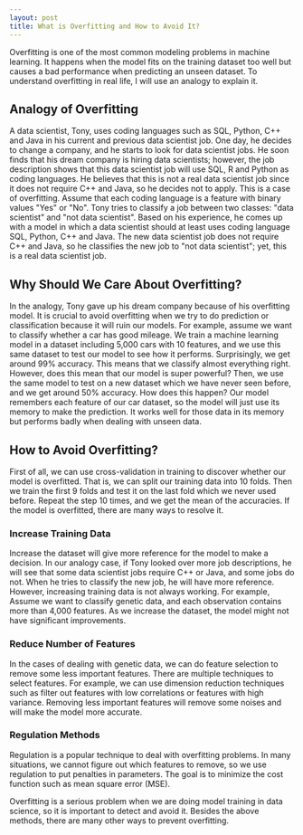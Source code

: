 ```yaml
---
layout: post
title: What is Overfitting and How to Avoid It?
---
```


Overfitting is one of the most common modeling problems in machine learning. It happens when the model fits on the training dataset too well but causes a bad performance when predicting an unseen dataset. To understand overfitting in real life, I will use an analogy to explain it. 
## Analogy of Overfitting
A data scientist, Tony, uses coding languages such as SQL, Python, C++ and Java in his current and previous data scientist job. One day, he decides to change a company, and he starts to look for data scientist jobs. He soon finds that his dream company is hiring data scientists; however, the job description shows that this data scientist job will use SQL, R and Python as coding languages. He believes that this is not a real data scientist job since it does not require C++ and Java, so he decides not to apply. This is a case of overfitting. Assume that each coding language is a feature with binary values "Yes" or "No". Tony tries to classify a job between two classes:  "data scientist" and "not data scientist". Based on his experience, he comes up with a model in which a data scientist should at least uses coding language SQL, Python, C++ and Java. The new data scientist job does not require C++ and Java, so he classifies the new job to "not data scientist"; yet, this is a real data scientist job.

## Why Should We Care About Overfitting?
In the analogy, Tony gave up his dream company because of his overfitting model. It is crucial to avoid overfitting when we try to do prediction or classification because it will ruin our models. For example, assume we want to classify whether a car has good mileage. We train a machine learning model in a dataset including 5,000 cars with 10 features, and we use this same dataset to test our model to see how it performs. Surprisingly, we get around 99% accuracy. This means that we classify almost everything right. However, does this mean that our model is super powerful? Then, we use the same model to test on a new dataset which we have never seen before, and we get around 50% accuracy. How does this happen? Our model remembers each feature of our car dataset, so the model will just use its memory to make the prediction. It works well for those data in its memory but performs badly when dealing with unseen data.
## How to Avoid Overfitting?
First of all, we can use cross-validation in training to discover whether our model is overfitted. That is, we can split our training data into 10 folds. Then we train the first 9 folds and test it on the last fold which we never used before. Repeat the step 10 times, and we get the mean of the accuracies. If the model is overfitted, there are many ways to resolve it. 

### Increase Training Data
Increase the dataset will give more reference for the model to make a decision. In our analogy case, if Tony looked over more job descriptions, he will see that some data scientist jobs require C++ or Java, and some jobs do not. When he tries to classify the new job, he will have more reference. However, increasing training data is not always working. For example, Assume we want to classify genetic data, and each observation contains more than 4,000 features. As we increase the dataset, the model might not have significant improvements.

### Reduce Number of Features
In the cases of dealing with genetic data, we can do feature selection to remove some less important features. There are multiple techniques to select features. For example, we can use dimension reduction techniques such as filter out features with low correlations or features with high variance. Removing less important features will remove some noises and will make the model more accurate.

### Regulation Methods
Regulation is a popular technique to deal with overfitting problems. In many situations, we cannot figure out which features to remove, so we use regulation to put penalties in parameters. The goal is to minimize the cost function such as mean square error (MSE). 


Overfitting is a serious problem when we are doing model training in data science, so it is important to detect and avoid it. Besides the above methods, there are many other ways to prevent overfitting.

